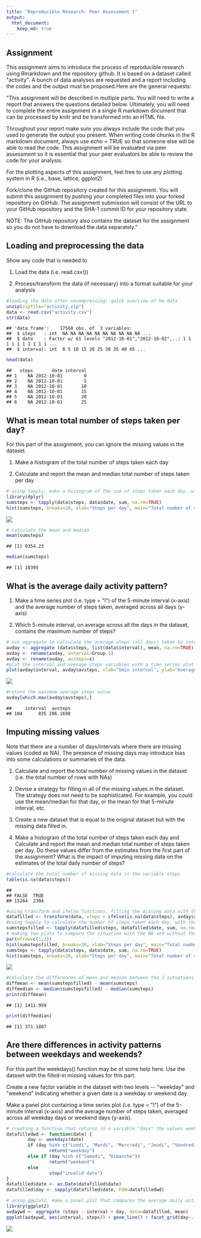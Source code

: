 ```yaml
---
title: "Reproducible Research: Peer Assessment 1"
output: 
  html_document:
    keep_md: true
---
```


## Assignment

This assignment aims to introduce the process of reproducible research using Rmarkdown and the repository github. It is based on a dataset called "activity". A bunch of data analyses are requested and a report including the codes and the output must be proposed.Here are the general requests:

"This assignment will be described in multiple parts. You will need to write a report that answers the questions detailed below. Ultimately, you will need to complete the entire assignment in a single R markdown document that can be processed by knitr and be transformed into an HTML file.

Throughout your report make sure you always include the code that you used to generate the output you present. When writing code chunks in the R markdown document, always use echo = TRUE so that someone else will be able to read the code. This assignment will be evaluated via peer assessment so it is essential that your peer evaluators be able to review the code for your analysis.

For the plotting aspects of this assignment, feel free to use any plotting system in R (i.e., base, lattice, ggplot2)

Fork/clone the GitHub repository created for this assignment. You will submit this assignment by pushing your completed files into your forked repository on GitHub. The assignment submission will consist of the URL to your GitHub repository and the SHA-1 commit ID for your repository state.

NOTE: The GitHub repository also contains the dataset for the assignment so you do not have to download the data separately."

## Loading and preprocessing the data

Show any code that is needed to

1. Load the data (i.e. read.csv())

2. Process/transform the data (if necessary) into a format suitable for your analysis


```r
#loading the data after uncompressing; quick overview of he data
unzip(zipfile="activity.zip")
data <- read.csv("activity.csv")
str(data)
```

```
## 'data.frame':	17568 obs. of  3 variables:
##  $ steps   : int  NA NA NA NA NA NA NA NA NA NA ...
##  $ date    : Factor w/ 61 levels "2012-10-01","2012-10-02",..: 1 1 1 1 1 1 1 1 1 1 ...
##  $ interval: int  0 5 10 15 20 25 30 35 40 45 ...
```

```r
head(data)
```

```
##   steps       date interval
## 1    NA 2012-10-01        0
## 2    NA 2012-10-01        5
## 3    NA 2012-10-01       10
## 4    NA 2012-10-01       15
## 5    NA 2012-10-01       20
## 6    NA 2012-10-01       25
```

## What is mean total number of steps taken per day?

For this part of the assignment, you can ignore the missing values in the dataset.

1. Make a histogram of the total number of steps taken each day

2. Calculate and report the mean and median total number of steps taken per day


```r
# using tapply, make a histogram of the sum of steps taken each day, without NA
library(dplyr)
sumsteps <- tapply(data$steps, data$date, sum, na.rm=TRUE)
hist(sumsteps, breaks=20, xlab="Steps per day", main="Total number of steps per day", col=3)
```

![](PA1_template_files/figure-html/unnamed-chunk-2-1.png)<!-- -->

```r
# calculate the mean and median
mean(sumsteps)
```

```
## [1] 9354.23
```

```r
median(sumsteps)
```

```
## [1] 10395
```

## What is the average daily activity pattern?

1. Make a time series plot (i.e. type = "l") of the 5-minute interval (x-axis) and the average number of steps taken, averaged across all days (y-axis)

2. Which 5-minute interval, on average across all the days in the dataset, contains the maximum number of steps?


```r
# use aggregate to calculate the average steps (all days) taken by interval; change the name of the variables 
avday <- aggregate (data$steps, list(data$interval), mean, na.rm=TRUE)
avday <- rename(avday, interval=Group.1)
avday <- rename(avday, avsteps=x)
#plot the interval and average steps variables with a time series plot
plot(avday$interval, avday$avsteps, xlab="5min interval", ylab="Average steps", main="Average daily activity pattern", col=3, type="l")
```

![](PA1_template_files/figure-html/unnamed-chunk-3-1.png)<!-- -->

```r
#return the maximum average steps value
avday[which.max(avday$avsteps),]
```

```
##     interval  avsteps
## 104      835 206.1698
```

## Imputing missing values

Note that there are a number of days/intervals where there are missing values (coded as NA). The presence of missing days may introduce bias into some calculations or summaries of the data.

1. Calculate and report the total number of missing values in the dataset (i.e. the total number of rows with NAs)

2. Devise a strategy for filling in all of the missing values in the dataset. The strategy does not need to be sophisticated. For example, you could use the mean/median for that day, or the mean for that 5-minute interval, etc.

3. Create a new dataset that is equal to the original dataset but with the missing data filled in.

4. Make a histogram of the total number of steps taken each day and Calculate and report the mean and median total number of steps taken per day. Do these values differ from the estimates from the first part of the assignment? What is the impact of imputing missing data on the estimates of the total daily number of steps?


```r
#calculate the total number of missing data in the variable steps
table(is.na(data$steps))
```

```
## 
## FALSE  TRUE 
## 15264  2304
```

```r
#using transform and ifelse functions, filling the missing data with the average steps for this interval; using match
datafilled <- transform(data, steps = ifelse(is.na(data$steps), avday$avsteps[match(data$interval, avday$interval)], data$steps))
#using tapply to calculate the number of steps taken each day, with the new dataset datafilled
sumstepsfilled <- tapply(datafilled$steps, datafilled$date, sum, na.rm=TRUE)
# making two plots to compare the situation with the NA and without the NA
par(mfrow=c(1,2))
hist(sumstepsfilled, breaks=20, xlab="Steps per day", main="Total number of steps per day filled NA", col=2, ylim=c(0, 20))
sumsteps <- tapply(data$steps, data$date, sum, na.rm=TRUE)
hist(sumsteps, breaks=20, xlab="Steps per day", main="Total number of steps per day", col=3, ylim=c(0, 20))
```

![](PA1_template_files/figure-html/unnamed-chunk-4-1.png)<!-- -->

```r
#Calculate the differences of mean and median between the 2 situations
diffmean <- mean(sumstepsfilled) - mean(sumsteps)
diffmedian <- median(sumstepsfilled) - median(sumsteps)
print(diffmean)
```

```
## [1] 1411.959
```

```r
print(diffmedian)
```

```
## [1] 371.1887
```

## Are there differences in activity patterns between weekdays and weekends?

For this part the weekdays() function may be of some help here. Use the dataset with the filled-in missing values for this part.

Create a new factor variable in the dataset with two levels -- "weekday" and "weekend" indicating whether a given date is a weekday or weekend day.

Make a panel plot containing a time series plot (i.e. type = "l") of the 5-minute interval (x-axis) and the average number of steps taken, averaged across all weekday days or weekend days (y-axis). 


```r
# creating a function that returns in a variable "days" the values weekday or weekend, depending on the date (days are by default in french on my laptop)
datafilledwd <- function(date) {
        day <- weekdays(date)
        if (day %in% c("Lundi", "Mardi", "Mercredi", "Jeudi", "Vendredi"))
                return("weekday")
        else if (day %in% c("Samedi", "Dimanche"))
                return("weekend")
        else
                stop("invalid date")
}
datafilled$date <- as.Date(datafilled$date)
datafilled$day <- sapply(datafilled$date, FUN=datafilledwd)

# using ggplot2, make a panel plot that compares the average daily activity between weekdays and weekends
library(ggplot2)
avdaywd <- aggregate (steps ~ interval + day, data=datafilled, mean)
ggplot(avdaywd, aes(interval, steps)) + geom_line() + facet_grid(day~.) + xlab("5min interval") + ylab ("Average steps") + ggtitle("Average daily activity pattern week vs weekends")
```

![](PA1_template_files/figure-html/unnamed-chunk-5-1.png)<!-- -->



